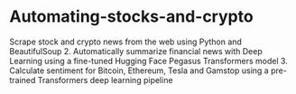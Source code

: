 # Automating-stocks-and-crypto
 Scrape stock and crypto news from the web using Python and BeautifulSoup 2. Automatically summarize financial news with Deep Learning using a fine-tuned Hugging Face Pegasus Transformers model 3. Calculate sentiment for Bitcoin, Ethereum, Tesla and Gamstop using a pre-trained Transformers deep learning pipeline
